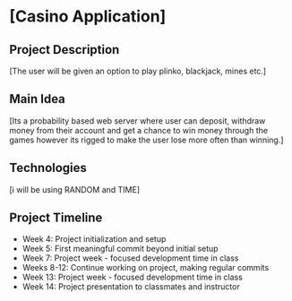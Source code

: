 # [Casino Application]

## Project Description
[The user will be given an option to play plinko, blackjack, mines etc.]

## Main Idea
[Its a probability based web server where user can deposit, withdraw money from their account and get a chance to win money through the games however its rigged to make the user lose more often than winning.]

## Technologies
[i will be using RANDOM and TIME]

## Project Timeline
- Week 4: Project initialization and setup
- Week 5: First meaningful commit beyond initial setup
- Week 7: Project week - focused development time in class
- Weeks 8-12: Continue working on project, making regular commits
- Week 13: Project week - focused development time in class
- Week 14: Project presentation to classmates and instructor